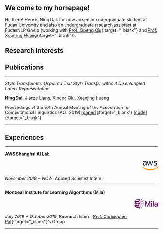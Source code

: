 ## Welcome to my homepage!

Hi, there! Here is Ning Dai. I'm now an senior undergraduate student at Fudan University and also an undergraduate research assistant at FudanNLP Group (working with [Prof. Xipeng Qiu](https://xpqiu.github.io/en.html){:target="_blank"} and [Prof. Xuanjing Huang](https://scholar.google.com/citations?user=RGsMgZA4H78C&hl=en){:target="_blank"}). 





## Research Interests





## Publications

------

*Style Transformer:  Unpaired Text Style Transfer without Disentangled Latent Representation*

**Ning Dai**, Jianze Liang, Xipeng Qiu, Xuanjing Huang

Proceedings of the 57th Annual Meeting of the Association for Computational Linguistics (ACL 2019)  [[paper]](https://www.aclweb.org/anthology/P19-1601.pdf){:target="_blank"}  [[code]](https://github.com/fastnlp/style-transformer){:target="_blank"}  

------





## Experiences

------

**AWS Shanghai AI Lab**   <p align="right">![aws_logo](./assets/img/aws_logo.png)</p>

*November 2019 ~ NOW*, Applied Scientist Intern

------

**Montreal Institute for Learning Algorithms (Mila)**  <p align="right">![mila_logo](./assets/img/mila_logo.png)</p>

*July 2019 ~ October 2019*, Research Intern,  [Prof. Christopher Pal](https://mila.quebec/en/person/pal-christopher/){:target="_blank"}'s Group

------

